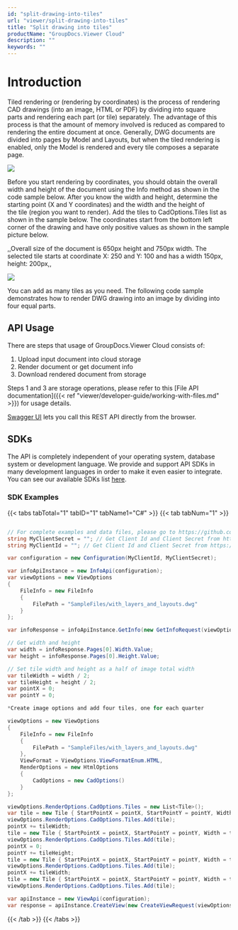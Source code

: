 ```yaml
---
id: "split-drawing-into-tiles"
url: "viewer/split-drawing-into-tiles"
title: "Split drawing into tiles"
productName: "GroupDocs.Viewer Cloud"
description: ""
keywords: ""
---
```


# Introduction #

Tiled rendering or (rendering by coordinates) is the process of rendering CAD drawings (into an image, HTML or PDF) by dividing into square parts and rendering each part (or tile) separately. The advantage of this process is that the amount of memory involved is reduced as compared to rendering the entire document at once. Generally, DWG documents are divided into pages by Model and Layouts, but when the tiled rendering is enabled, only the Model is rendered and every tile composes a separate page.

![](viewer/images/Shesternya.jpg)

Before you start rendering by coordinates, you should obtain the overall width and height of the document using the Info method as shown in the code sample below. After you know the width and height, determine the starting point (X and Y coordinates) and the width and the height of the tile (region you want to render). Add the tiles to CadOptions.Tiles list as shown in the sample below. The coordinates start from the bottom left corner of the drawing and have only positive values as shown in the sample picture below.

,,Overall size of the document is 650px height and 750px width. The selected tile starts at coordinate X: 250 and Y: 100 and has a width 150px, height: 200px,,

![](viewer/images/coordinates.jpg)

You can add as many tiles as you need.
The following code sample demonstrates how to render DWG drawing into an image by dividing into four equal parts.

## API Usage ##

There are steps that usage of GroupDocs.Viewer Cloud consists of:

1. Upload input document into cloud storage
1. Render document or get document info
1. Download rendered document from storage

Steps 1 and 3 are storage operations, please refer to this [File API documentation]({{< ref "viewer/developer-guide/working-with-files.md" >}}) for usage details.

[Swagger UI](https://apireference.groupdocs.cloud/viewer/) lets you call this REST API directly from the browser.

## SDKs ##

The API is completely independent of your operating system, database system or development language. We provide and support API SDKs in many development languages in order to make it even easier to integrate. You can see our available SDKs list [here](https://github.com/groupdocs-viewer-cloud).

### SDK Examples ###

{{< tabs tabTotal="1" tabID="1" tabName1="С#" >}} {{< tab tabNum="1" >}}

```csharp

// For complete examples and data files, please go to https://github.com/groupdocs-viewer-cloud/groupdocs-viewer-cloud-dotnet-samples
string MyClientSecret = ""; // Get Client Id and Client Secret from https://dashboard.groupdocs.cloud
string MyClientId = ""; // Get Client Id and Client Secret from https://dashboard.groupdocs.cloud

var configuration = new Configuration(MyClientId, MyClientSecret);

var infoApiInstance = new InfoApi(configuration);
var viewOptions = new ViewOptions
{
    FileInfo = new FileInfo
    {
        FilePath = "SampleFiles/with_layers_and_layouts.dwg"
    }
};

var infoResponse = infoApiInstance.GetInfo(new GetInfoRequest(viewOptions));

// Get width and height
var width = infoResponse.Pages[0].Width.Value;
var height = infoResponse.Pages[0].Height.Value;

// Set tile width and height as a half of image total width
var tileWidth = width / 2;
var tileHeight = height / 2;
var pointX = 0;
var pointY = 0;

*Create image options and add four tiles, one for each quarter

viewOptions = new ViewOptions
{
    FileInfo = new FileInfo
    {
        FilePath = "SampleFiles/with_layers_and_layouts.dwg"
    },
    ViewFormat = ViewOptions.ViewFormatEnum.HTML,
    RenderOptions = new HtmlOptions
    {
        CadOptions = new CadOptions()
    }
};

viewOptions.RenderOptions.CadOptions.Tiles = new List<Tile>();
var tile = new Tile { StartPointX = pointX, StartPointY = pointY, Width = tileWidth, Height = tileHeight };
viewOptions.RenderOptions.CadOptions.Tiles.Add(tile);
pointX += tileWidth;
tile = new Tile { StartPointX = pointX, StartPointY = pointY, Width = tileWidth, Height = tileHeight };
viewOptions.RenderOptions.CadOptions.Tiles.Add(tile);
pointX = 0;
pointY += tileHeight;
tile = new Tile { StartPointX = pointX, StartPointY = pointY, Width = tileWidth, Height = tileHeight };
viewOptions.RenderOptions.CadOptions.Tiles.Add(tile);
pointX += tileWidth;
tile = new Tile { StartPointX = pointX, StartPointY = pointY, Width = tileWidth, Height = tileHeight };
viewOptions.RenderOptions.CadOptions.Tiles.Add(tile);

var apiInstance = new ViewApi(configuration);
var response = apiInstance.CreateView(new CreateViewRequest(viewOptions));

```

{{< /tab >}} {{< /tabs >}}
